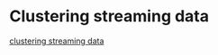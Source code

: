 # Clustering streaming data

[clustering streaming data](http://papers.nips.cc/paper/3812-streaming-k-means-approximation.pdf)
